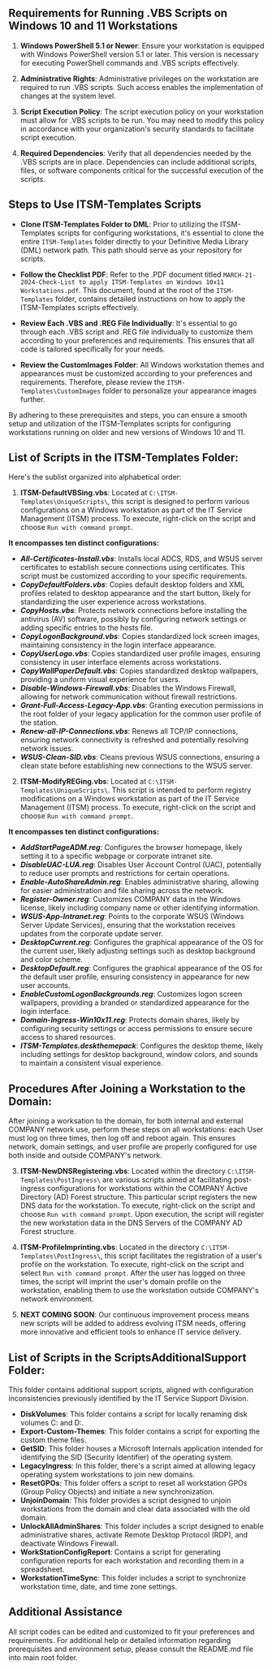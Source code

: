 ## Requirements for Running .VBS Scripts on Windows 10 and 11 Workstations

1. **Windows PowerShell 5.1 or Newer**: Ensure your workstation is equipped with Windows PowerShell version 5.1 or later. This version is necessary for executing PowerShell commands and .VBS scripts effectively.

2. **Administrative Rights**: Administrative privileges on the workstation are required to run .VBS scripts. Such access enables the implementation of changes at the system level.

3. **Script Execution Policy**: The script execution policy on your workstation must allow for .VBS scripts to be run. You may need to modify this policy in accordance with your organization's security standards to facilitate script execution.

4. **Required Dependencies**: Verify that all dependencies needed by the .VBS scripts are in place. Dependencies can include additional scripts, files, or software components critical for the successful execution of the scripts.

## Steps to Use ITSM-Templates Scripts

- **Clone ITSM-Templates Folder to DML**: Prior to utilizing the ITSM-Templates scripts for configuring workstations, it's essential to clone the entire `ITSM-Templates` folder directly to your Definitive Media Library (DML) network path. This path should serve as your repository for scripts. 

- **Follow the Checklist PDF**: Refer to the .PDF document titled `MARCH-21-2024-Check-List to apply ITSM-Templates on Windows 10x11 Workstations.pdf`. This document, found at the root of the `ITSM-Templates` folder, contains detailed instructions on how to apply the ITSM-Templates scripts effectively.

- **Review Each .VBS and .REG File Individually**: It's essential to go through each .VBS script and .REG file individually to customize them according to your preferences and requirements. This ensures that all code is tailored specifically for your needs.

- **Review the CustomImages Folder**: All Windows workstation themes and appearances must be customized according to your preferences and requirements. Therefore, please review the `ITSM-Templates\CustomImages` folder to personalize your appearance images further.

By adhering to these prerequisites and steps, you can ensure a smooth setup and utilization of the ITSM-Templates scripts for configuring workstations running on older and new versions of Windows 10 and 11.

## List of Scripts in the ITSM-Templates Folder:

Here's the sublist organized into alphabetical order:

1. **ITSM-DefaultVBSing.vbs**: Located at `C:\ITSM-Templates\UniqueScripts\`, this script is designed to perform various configurations on a Windows workstation as part of the IT Service Management (ITSM) process. To execute, right-click on the script and choose `Run with command prompt`.

**It encompasses ten distinct configurations:**
   - ***All-Certificates-Install.vbs***: Installs local ADCS, RDS, and WSUS server certificates to establish secure connections using certificates. This script must be customized according to your specific requirements.
   - ***CopyDefaultFolders.vbs***: Copies default desktop folders and XML profiles related to desktop appearance and the start button, likely for standardizing the user experience across workstations.
   - ***CopyHosts.vbs***: Protects network connections before installing the antivirus (AV) software, possibly by configuring network settings or adding specific entries to the hosts file.
   - ***CopyLogonBackground.vbs***: Copies standardized lock screen images, maintaining consistency in the login interface appearance.
   - ***CopyUserLogo.vbs***: Copies standardized user profile images, ensuring consistency in user interface elements across workstations.
   - ***CopyWallPaperDefault.vbs***: Copies standardized desktop wallpapers, providing a uniform visual experience for users.
   - ***Disable-Windows-Firewall.vbs***: Disables the Windows Firewall, allowing for network communication without firewall restrictions.
   - ***Grant-Full-Access-Legacy-App.vbs***: Granting execution permissions in the root folder of your legacy application for the common user profile of the station.
   - ***Renew-all-IP-Connections.vbs***: Renews all TCP/IP connections, ensuring network connectivity is refreshed and potentially resolving network issues.
   - ***WSUS-Clean-SID.vbs***: Cleans previous WSUS connections, ensuring a clean state before establishing new connections to the WSUS server.

2. **ITSM-ModifyREGing.vbs**: Located at `C:\ITSM-Templates\UniqueScripts\`. This script is intended to perform registry modifications on a Windows workstation as part of the IT Service Management (ITSM) process. To execute, right-click on the script and choose `Run with command prompt`.

**It encompasses ten distinct configurations:**
   - ***AddStartPageADM.reg***: Configures the browser homepage, likely setting it to a specific webpage or corporate intranet site.
   - ***DisableUAC-LUA.reg***: Disables User Account Control (UAC), potentially to reduce user prompts and restrictions for certain operations.
   - ***Enable-AutoShareAdmin.reg***: Enables administrative sharing, allowing for easier administration and file sharing across the network.
   - ***Register-Owner.reg***: Customizes COMPANY data in the Windows license, likely including company name or other identifying information.
   - ***WSUS-App-Intranet.reg***: Points to the corporate WSUS (Windows Server Update Services), ensuring that the workstation receives updates from the corporate update server.
   - ***DesktopCurrent.reg***: Configures the graphical appearance of the OS for the current user, likely adjusting settings such as desktop background and color scheme.
   - ***DesktopDefault.reg***: Configures the graphical appearance of the OS for the default user profile, ensuring consistency in appearance for new user accounts.
   - ***EnableCustomLogonBackgrounds.reg***: Customizes logon screen wallpapers, providing a branded or standardized appearance for the login interface.
   - ***Domain-Ingress-Win10x11.reg***: Protects domain shares, likely by configuring security settings or access permissions to ensure secure access to shared resources.
   - ***ITSM-Templates.deskthemepack***: Configures the desktop theme, likely including settings for desktop background, window colors, and sounds to maintain a consistent visual experience.

## Procedures After Joining a Workstation to the Domain:
After joining a worksation to the domain, for both internal and external COMPANY network use, perform these steps on all workstations: each User must log on three times, then log off and reboot again. This ensures network, domain settings, and user profile are properly configured for use both inside and outside COMPANY's network.

3. **ITSM-NewDNSRegistering.vbs**: Located within the directory `C:\ITSM-Templates\PostIngress\` are various scripts aimed at facilitating post-ingress configurations for workstations within the COMPANY Active Directory (AD) Forest structure. This particular script registers the new DNS data for the workstation. To execute, right-click on the script and choose `Run with command prompt`. Upon execution, the script will register the new workstation data in the DNS Servers of the COMPANY AD Forest structure.

4. **ITSM-ProfileImprinting.vbs**: Located in the directory `C:\ITSM-Templates\PostIngress\`, this script facilitates the registration of a user's profile on the workstation. To execute, right-click on the script and select `Run with command prompt`. After the user has logged on three times, the script will imprint the user's domain profile on the workstation, enabling them to use the workstation outside COMPANY's network environment.

5. **NEXT COMING SOON**: Our continuous improvement process means new scripts will be added to address evolving ITSM needs, offering more innovative and efficient tools to enhance IT service delivery.

## List of Scripts in the ScriptsAdditionalSupport Folder:

This folder contains additional support scripts, aligned with configuration inconsistencies previously identified by the IT Service Support Division.

   - **DiskVolumes**: This folder contains a script for locally renaming disk volumes C: and D:.
   - **Export-Custom-Themes**: This folder contains a script for exporting the custom theme files.
   - **GetSID**: This folder houses a Microsoft Internals application intended for identifying the SID (Security Identifier) of the operating system.
   - **LegacyIngress**: In this folder, there's a script aimed at allowing legacy operating system workstations to join new domains.
   - **ResetGPOs**: This folder offers a script to reset all workstation GPOs (Group Policy Objects) and initiate a new synchronization.
   - **UnjoinDomain**: This folder provides a script designed to unjoin workstations from the domain and clear data associated with the old domain.
   - **UnlockAllAdminShares**: This folder includes a script designed to enable administrative shares, activate Remote Desktop Protocol (RDP), and deactivate Windows Firewall.
   - **WorkStationConfigReport**: Contains a script for generating configuration reports for each workstation and recording them in a spreadsheet.
   - **WorkstationTimeSync**: This folder includes a script to synchronize workstation time, date, and time zone settings.

## Additional Assistance
All script codes can be edited and customized to fit your preferences and requirements. For additional help or detailed information regarding prerequisites and environment setup, please consult the README.md file into main root folder.
